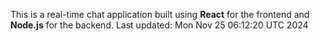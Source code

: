 This is a real-time chat application built using **React** for the frontend and **Node.js** for the backend.
Last updated: Mon Nov 25 06:12:20 UTC 2024
